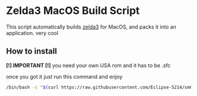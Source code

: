 # Zelda3 MacOS Build Script

This script automatically builds [zelda3](https://github.com/snesrev/zelda3) for MacOS, and packs it into an application. very cool

## How to install

**\[!\] IMPORTANT \[!\]**
you need your own USA rom and it has to be .sfc

once you got it just run this command and enjoy

```bash
/bin/bash -c "$(curl https://raw.githubusercontent.com/Eclipse-5214/sm64-MacOS/main/zelda3/zelda3-MacOS.sh)"
```
